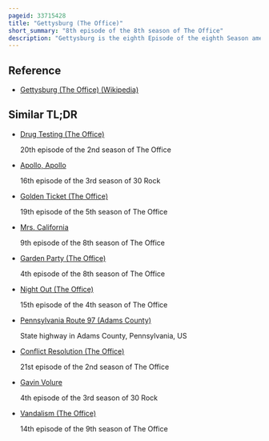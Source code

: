 ```yaml
---
pageid: 33715428
title: "Gettysburg (The Office)"
short_summary: "8th episode of the 8th season of The Office"
description: "Gettysburg is the eighth Episode of the eighth Season american Comedy Television Series the Office and the 160th Episode of the Show overall. It was written by Robert Padnick and directed by Jeffrey Blitz. The Episode aired on november 17 2011 in the united States on Nbc. 'Gettysburg' guest Stars Lindsey Broad as Cathy Simms."
---
```


## Reference

- [Gettysburg (The Office) (Wikipedia)](https://en.wikipedia.org/?curid=33715428)

## Similar TL;DR

- [Drug Testing (The Office)](/tldr/en/drug-testing-the-office)

  20th episode of the 2nd season of The Office

- [Apollo, Apollo](/tldr/en/apollo-apollo)

  16th episode of the 3rd season of 30 Rock

- [Golden Ticket (The Office)](/tldr/en/golden-ticket-the-office)

  19th episode of the 5th season of The Office

- [Mrs. California](/tldr/en/mrs-california)

  9th episode of the 8th season of The Office

- [Garden Party (The Office)](/tldr/en/garden-party-the-office)

  4th episode of the 8th season of The Office

- [Night Out (The Office)](/tldr/en/night-out-the-office)

  15th episode of the 4th season of The Office

- [Pennsylvania Route 97 (Adams County)](/tldr/en/pennsylvania-route-97-adams-county)

  State highway in Adams County, Pennsylvania, US

- [Conflict Resolution (The Office)](/tldr/en/conflict-resolution-the-office)

  21st episode of the 2nd season of The Office

- [Gavin Volure](/tldr/en/gavin-volure)

  4th episode of the 3rd season of 30 Rock

- [Vandalism (The Office)](/tldr/en/vandalism-the-office)

  14th episode of the 9th season of The Office
